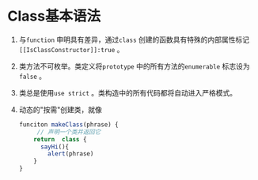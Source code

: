 # Class基本语法

1. 与`function` 申明具有差异，通过`class` 创建的函数具有特殊的内部属性标记`[[IsClassConstructor]]:true` 。

2. 类方法不可枚举。类定义将`prototype` 中的所有方法的`enumerable` 标志设为`false` 。

3. 类总是使用`use strict` 。类构造中的所有代码都将自动进入严格模式。

4. 动态的"按需"创建类，就像
   
   ```ts
   funciton makeClass(phrase) {
        // 声明一个类并返回它
       return  class {
         sayHi(){
           alert(phrase)
       }
   }
   ```


